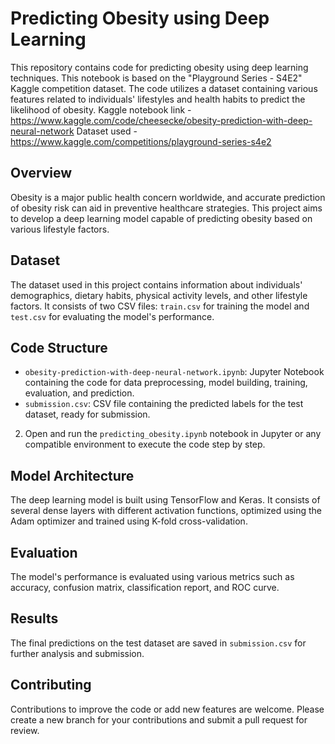 # Predicting Obesity using Deep Learning

This repository contains code for predicting obesity using deep learning techniques. This notebook is based on the "Playground Series - S4E2" Kaggle competition dataset. The code utilizes a dataset containing various features related to individuals' lifestyles and health habits to predict the likelihood of obesity.
Kaggle notebook link - https://www.kaggle.com/code/cheesecke/obesity-prediction-with-deep-neural-network
Dataset used - https://www.kaggle.com/competitions/playground-series-s4e2

## Overview

Obesity is a major public health concern worldwide, and accurate prediction of obesity risk can aid in preventive healthcare strategies. This project aims to develop a deep learning model capable of predicting obesity based on various lifestyle factors.

## Dataset

The dataset used in this project contains information about individuals' demographics, dietary habits, physical activity levels, and other lifestyle factors. It consists of two CSV files: `train.csv` for training the model and `test.csv` for evaluating the model's performance.

## Code Structure

- `obesity-prediction-with-deep-neural-network.ipynb`: Jupyter Notebook containing the code for data preprocessing, model building, training, evaluation, and prediction.
- `submission.csv`: CSV file containing the predicted labels for the test dataset, ready for submission.

2. Open and run the `predicting_obesity.ipynb` notebook in Jupyter or any compatible environment to execute the code step by step.

## Model Architecture

The deep learning model is built using TensorFlow and Keras. It consists of several dense layers with different activation functions, optimized using the Adam optimizer and trained using K-fold cross-validation.

## Evaluation

The model's performance is evaluated using various metrics such as accuracy, confusion matrix, classification report, and ROC curve.

## Results

The final predictions on the test dataset are saved in `submission.csv` for further analysis and submission.

## Contributing

Contributions to improve the code or add new features are welcome. Please create a new branch for your contributions and submit a pull request for review.

